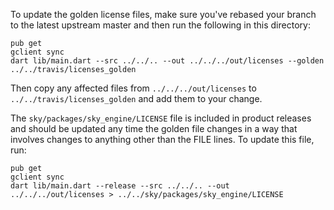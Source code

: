To update the golden license files, make sure you've rebased your branch to the latest upstream master and then run the following in this directory:

```
pub get
gclient sync
dart lib/main.dart --src ../../.. --out ../../../out/licenses --golden ../../travis/licenses_golden
```

Then copy any affected files from `../../../out/licenses` to `../../travis/licenses_golden` and add them to your change.

The `sky/packages/sky_engine/LICENSE` file is included in product releases and should be updated any time the golden file changes in a way that involves changes to anything other than the FILE lines.  To update this file, run:

```
pub get
gclient sync
dart lib/main.dart --release --src ../../.. --out ../../../out/licenses > ../../sky/packages/sky_engine/LICENSE
```
